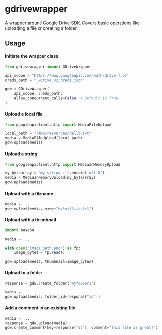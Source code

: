 # gdrivewrapper

A wrapper around Google Drive SDK. Covers basic operations like uploading a file or creating a folder.

## Usage

#### Initiate the wrapper class

```python
from gdrivewrapper import GDriveWrapper

api_scope = "https://www.googleapis.com/auth/drive.file"
creds_path = "./drive_v3_creds.json"

gdw = GDriveWrapper(
    api_scope, creds_path,
    allow_concurrent_calls=False  # Default is True
)
```

#### Upload a local file

```python
from googleapiclient.http import MediaFileUpload

local_path = "/tmp/resources/hello.txt"
media = MediaFileUpload(local_path)
gdw.upload(media)
```

#### Upload a string

```python
from googleapiclient.http import MediaInMemoryUpload

my_bytearray = "my string :)".encode('utf-8')
media = MediaInMemoryUpload(my_bytearray)
gdw.upload(media)
```

#### Upload with a filename

```python
media = ...
gdw.upload(media, name="mytextfile.txt")
```

#### Upload with a thumbnail

```python
import base64

media = ...

with open("image_path.png") as fp:
    image_bytes = fp.read()

gdw.upload(media, thumbnail=image_bytes)
```

#### Upload to a folder

```python
response = gdw.create_folder("myfolder1")

media = ...
gdw.upload(media, folder_id=response["id"])
```

#### Add a comment to an existing file

```python
media = ...
response = gdw.upload(media)
gdw.create_comment(key=response["id"], comment="this file is great!")
```
